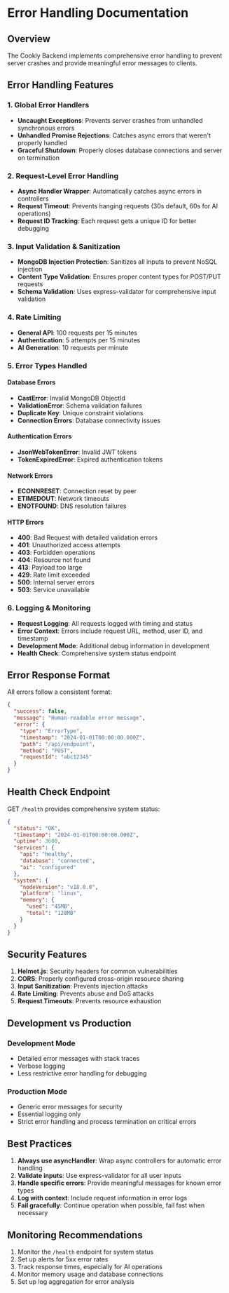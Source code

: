# Error Handling Documentation

## Overview

The Cookly Backend implements comprehensive error handling to prevent server crashes and provide meaningful error messages to clients.

## Error Handling Features

### 1. Global Error Handlers

- **Uncaught Exceptions**: Prevents server crashes from unhandled synchronous errors
- **Unhandled Promise Rejections**: Catches async errors that weren't properly handled
- **Graceful Shutdown**: Properly closes database connections and server on termination

### 2. Request-Level Error Handling

- **Async Handler Wrapper**: Automatically catches async errors in controllers
- **Request Timeout**: Prevents hanging requests (30s default, 60s for AI operations)
- **Request ID Tracking**: Each request gets a unique ID for better debugging

### 3. Input Validation & Sanitization

- **MongoDB Injection Protection**: Sanitizes all inputs to prevent NoSQL injection
- **Content Type Validation**: Ensures proper content types for POST/PUT requests
- **Schema Validation**: Uses express-validator for comprehensive input validation

### 4. Rate Limiting

- **General API**: 100 requests per 15 minutes
- **Authentication**: 5 attempts per 15 minutes
- **AI Generation**: 10 requests per minute

### 5. Error Types Handled

#### Database Errors

- **CastError**: Invalid MongoDB ObjectId
- **ValidationError**: Schema validation failures
- **Duplicate Key**: Unique constraint violations
- **Connection Errors**: Database connectivity issues

#### Authentication Errors

- **JsonWebTokenError**: Invalid JWT tokens
- **TokenExpiredError**: Expired authentication tokens

#### Network Errors

- **ECONNRESET**: Connection reset by peer
- **ETIMEDOUT**: Network timeouts
- **ENOTFOUND**: DNS resolution failures

#### HTTP Errors

- **400**: Bad Request with detailed validation errors
- **401**: Unauthorized access attempts
- **403**: Forbidden operations
- **404**: Resource not found
- **413**: Payload too large
- **429**: Rate limit exceeded
- **500**: Internal server errors
- **503**: Service unavailable

### 6. Logging & Monitoring

- **Request Logging**: All requests logged with timing and status
- **Error Context**: Errors include request URL, method, user ID, and timestamp
- **Development Mode**: Additional debug information in development
- **Health Check**: Comprehensive system status endpoint

## Error Response Format

All errors follow a consistent format:

```json
{
  "success": false,
  "message": "Human-readable error message",
  "error": {
    "type": "ErrorType",
    "timestamp": "2024-01-01T00:00:00.000Z",
    "path": "/api/endpoint",
    "method": "POST",
    "requestId": "abc12345"
  }
}
```

## Health Check Endpoint

GET `/health` provides comprehensive system status:

```json
{
  "status": "OK",
  "timestamp": "2024-01-01T00:00:00.000Z",
  "uptime": 3600,
  "services": {
    "api": "healthy",
    "database": "connected",
    "ai": "configured"
  },
  "system": {
    "nodeVersion": "v18.0.0",
    "platform": "linux",
    "memory": {
      "used": "45MB",
      "total": "128MB"
    }
  }
}
```

## Security Features

1. **Helmet.js**: Security headers for common vulnerabilities
2. **CORS**: Properly configured cross-origin resource sharing
3. **Input Sanitization**: Prevents injection attacks
4. **Rate Limiting**: Prevents abuse and DoS attacks
5. **Request Timeouts**: Prevents resource exhaustion

## Development vs Production

### Development Mode

- Detailed error messages with stack traces
- Verbose logging
- Less restrictive error handling for debugging

### Production Mode

- Generic error messages for security
- Essential logging only
- Strict error handling and process termination on critical errors

## Best Practices

1. **Always use asyncHandler**: Wrap async controllers for automatic error handling
2. **Validate inputs**: Use express-validator for all user inputs
3. **Handle specific errors**: Provide meaningful messages for known error types
4. **Log with context**: Include request information in error logs
5. **Fail gracefully**: Continue operation when possible, fail fast when necessary

## Monitoring Recommendations

1. Monitor the `/health` endpoint for system status
2. Set up alerts for 5xx error rates
3. Track response times, especially for AI operations
4. Monitor memory usage and database connections
5. Set up log aggregation for error analysis
